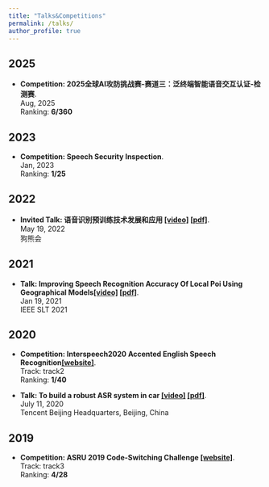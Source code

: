 ```yaml
---
title: "Talks&Competitions"
permalink: /talks/
author_profile: true
---
```

## 2025
* <b>Competition: 2025全球AI攻防挑战赛-赛道三：泛终端智能语音交互认证-检测赛</b>. <br>
Aug, 2025 <br>
Ranking: <b> 6/360 </b> <br>

## 2023
* <b>Competition: Speech Security Inspection</b>. <br>
Jan, 2023 <br>
Ranking: <b> 1/25 </b> <br>

## 2022
<!--* <b>Invited Talk: 低资源方言语音识别系统 [\[pdf\]](https://songjuncao.github.io/files/低资源方言语音识别系统.pdf)</b>. <br>-->
<!--Oct 16, 2022 <br>-->
<!--海南大学&海经贸 <br>-->

* <b>Invited Talk: 语音识别预训练技术发展和应用 [\[video\]](https://www.xiong99.com.cn/page/1445408?navIndex=1) [\[pdf\]](https://songjuncao.github.io/files/语音识别预训练技术的发展和应用.pdf)</b>. <br>
May 19, 2022 <br>
狗熊会 <br>

## 2021
<!--* <b>Invited Talk: 谈谈中英文混杂语音识别 [\[pdf\]](https://mp.weixin.qq.com/s?__biz=MzkyNzE2ODQ1OA==&mid=2247483846&idx=1&sn=6c96aa33d5f438722cca7cefb61341cf&chksm=c22d6363f55aea7513a943929ce2f71fd4e3ac1520201f26f8a34edd7cc5b0ec44ca384ec666&scene=132#wechat_redirect)</b>. <br>-->
<!--April 29, 2021 <br>-->
<!--数美科技 <br>-->

* <b>Talk: Improving Speech Recognition Accuracy Of Local Poi Using Geographical Models[\[video\]](https://slideslive.com/38951575/improving-speech-recognition-accuracy-of-local-poi-using-geographical-models) [\[pdf\]](https://songjuncao.github.io/files/SLT2021_presentation.pdf)</b>. <br>
Jan 19, 2021 <br>
IEEE SLT 2021 <br>

## 2020
* <b>Competition: Interspeech2020 Accented English Speech Recognition[\[website\]](https://www.datatang.com/INTERSPEECH2020)</b>. <br>
Track: track2 <br>
Ranking: <b> 1/40 </b> <br>

* <b>Talk: To build a robust ASR system in car [\[video\]](https://cloud.tencent.com/developer/salon/live-1246?channel=banner) [\[pdf\]](https://songjuncao.github.io/files/构建鲁棒的车载语音识别系统_final.pdf)</b>. <br>
July 11, 2020 <br>
Tencent Beijing Headquarters, Beijing, China <br>

## 2019
* <b>Competition: ASRU 2019 Code-Switching Challenge [\[website\]](http://asru2019.org/wp/?page_id=1881)</b>. <br>
Track: track3 <br>
Ranking: <b> 4/28 </b> <br>
